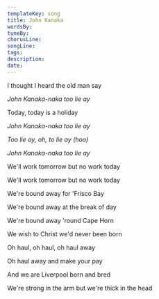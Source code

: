 ```yaml
---
templateKey: song
title: John Kanaka  
wordsBy:
tuneBy:
chorusLine:
songLine:
tags:
description:
date:
---
```

I thought I heard the old man say

*John Kanaka-naka too lie ay*

Today, today is a holiday

*John Kanaka-naka too lie ay*

*Too lie ay, oh, to lie ay (hoo)*

*John Kanaka-naka too lie ay*

We\'ll work tomorrow but no work today

We\'ll work tomorrow but no work today

We\'re bound away for \'Frisco Bay

We\'re bound away at the break of day

We\'re bound away \'round Cape Horn

We wish to Christ we\'d never been born

Oh haul, oh haul, oh haul away

Oh haul away and make your pay

And we are Liverpool born and bred

We\'re strong in the arm but we\'re thick in the head
